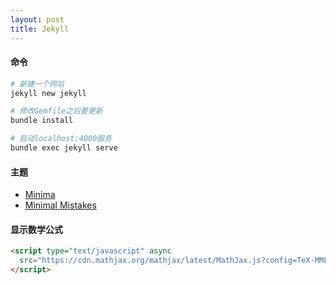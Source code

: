 ```yaml
---
layout: post
title: Jekyll
---
```

#### 命令
```bash
# 新建一个网站
jekyll new jekyll

# 修改Gemfile之后要更新
bundle install

# 启动localhost:4000服务
bundle exec jekyll serve
```

#### 主题

* [Minima](https://github.com/jekyll/minima)
* [Minimal Mistakes](https://github.com/mmistakes/minimal-mistakes)

#### 显示数学公式

```html
<script type="text/javascript" async
  src="https://cdn.mathjax.org/mathjax/latest/MathJax.js?config=TeX-MML-AM_CHTML">
</script>
```

